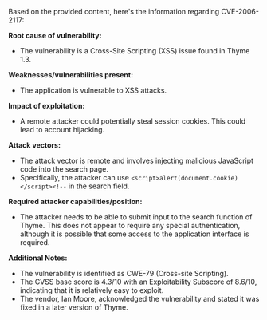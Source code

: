 Based on the provided content, here's the information regarding CVE-2006-2117:

**Root cause of vulnerability:**
- The vulnerability is a Cross-Site Scripting (XSS) issue found in Thyme 1.3.

**Weaknesses/vulnerabilities present:**
-  The application is vulnerable to XSS attacks.

**Impact of exploitation:**
- A remote attacker could potentially steal session cookies. This could lead to account hijacking.

**Attack vectors:**
- The attack vector is remote and involves injecting malicious JavaScript code into the search page.
- Specifically, the attacker can use `<script>alert(document.cookie)</script><!--` in the search field.

**Required attacker capabilities/position:**
- The attacker needs to be able to submit input to the search function of Thyme. This does not appear to require any special authentication, although it is possible that some access to the application interface is required.

**Additional Notes:**
- The vulnerability is identified as CWE-79 (Cross-site Scripting).
- The CVSS base score is 4.3/10 with an Exploitability Subscore of 8.6/10, indicating that it is relatively easy to exploit.
- The vendor, Ian Moore, acknowledged the vulnerability and stated it was fixed in a later version of Thyme.